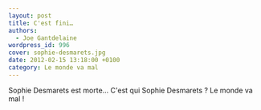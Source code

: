 ```yaml
---
layout: post
title: C'est fini…
authors:
  - Joe Gantdelaine
wordpress_id: 996
cover: sophie-desmarets.jpg
date: 2012-02-15 13:18:00 +0100
category: Le monde va mal
---
```


Sophie Desmarets est morte… C'est qui Sophie Desmarets ? Le monde va mal !
